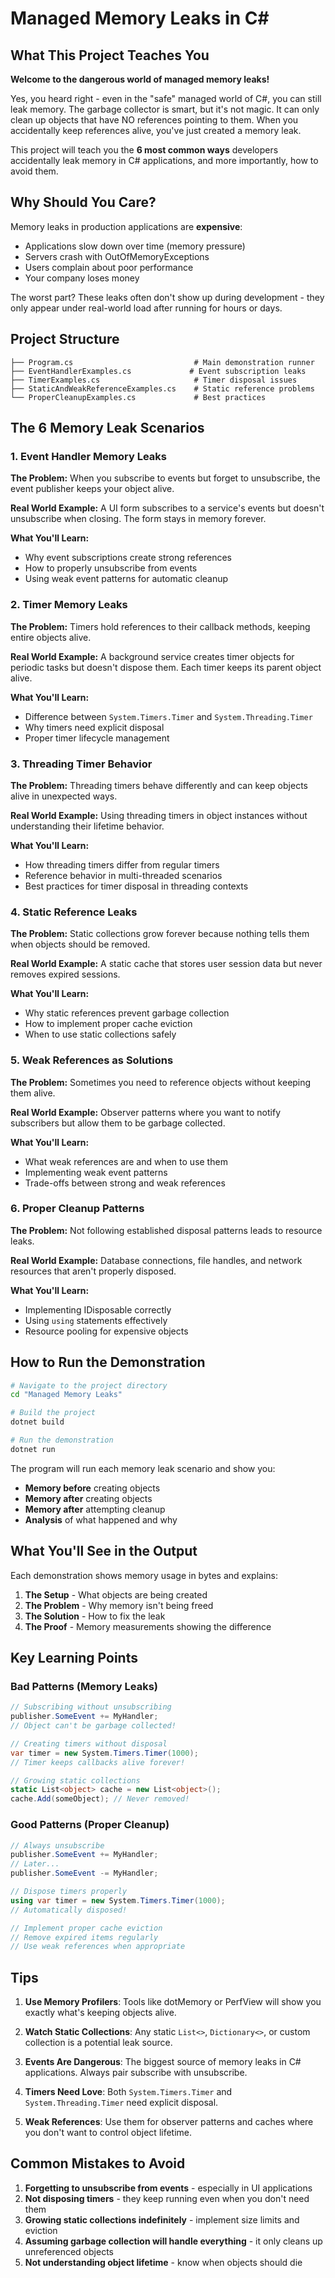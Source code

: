 # Managed Memory Leaks in C# 

## What This Project Teaches You

**Welcome to the dangerous world of managed memory leaks!** 

Yes, you heard right - even in the "safe" managed world of C#, you can still leak memory. The garbage collector is smart, but it's not magic. It can only clean up objects that have NO references pointing to them. When you accidentally keep references alive, you've just created a memory leak.

This project will teach you the **6 most common ways** developers accidentally leak memory in C# applications, and more importantly, how to avoid them.

## Why Should You Care?

Memory leaks in production applications are **expensive**:
- Applications slow down over time (memory pressure)
- Servers crash with OutOfMemoryExceptions
- Users complain about poor performance
- Your company loses money

The worst part? These leaks often don't show up during development - they only appear under real-world load after running for hours or days.

## Project Structure

```
├── Program.cs                           # Main demonstration runner
├── EventHandlerExamples.cs             # Event subscription leaks
├── TimerExamples.cs                     # Timer disposal issues
├── StaticAndWeakReferenceExamples.cs    # Static reference problems
└── ProperCleanupExamples.cs             # Best practices
```

## The 6 Memory Leak Scenarios

### 1. Event Handler Memory Leaks
**The Problem:** When you subscribe to events but forget to unsubscribe, the event publisher keeps your object alive.

**Real World Example:** A UI form subscribes to a service's events but doesn't unsubscribe when closing. The form stays in memory forever.

**What You'll Learn:**
- Why event subscriptions create strong references
- How to properly unsubscribe from events
- Using weak event patterns for automatic cleanup

### 2. Timer Memory Leaks
**The Problem:** Timers hold references to their callback methods, keeping entire objects alive.

**Real World Example:** A background service creates timer objects for periodic tasks but doesn't dispose them. Each timer keeps its parent object alive.

**What You'll Learn:**
- Difference between `System.Timers.Timer` and `System.Threading.Timer`
- Why timers need explicit disposal
- Proper timer lifecycle management

### 3. Threading Timer Behavior
**The Problem:** Threading timers behave differently and can keep objects alive in unexpected ways.

**Real World Example:** Using threading timers in object instances without understanding their lifetime behavior.

**What You'll Learn:**
- How threading timers differ from regular timers
- Reference behavior in multi-threaded scenarios
- Best practices for timer disposal in threading contexts

### 4. Static Reference Leaks
**The Problem:** Static collections grow forever because nothing tells them when objects should be removed.

**Real World Example:** A static cache that stores user session data but never removes expired sessions.

**What You'll Learn:**
- Why static references prevent garbage collection
- How to implement proper cache eviction
- When to use static collections safely

### 5. Weak References as Solutions
**The Problem:** Sometimes you need to reference objects without keeping them alive.

**Real World Example:** Observer patterns where you want to notify subscribers but allow them to be garbage collected.

**What You'll Learn:**
- What weak references are and when to use them
- Implementing weak event patterns
- Trade-offs between strong and weak references

### 6. Proper Cleanup Patterns
**The Problem:** Not following established disposal patterns leads to resource leaks.

**Real World Example:** Database connections, file handles, and network resources that aren't properly disposed.

**What You'll Learn:**
- Implementing IDisposable correctly
- Using `using` statements effectively
- Resource pooling for expensive objects

## How to Run the Demonstration

```bash
# Navigate to the project directory
cd "Managed Memory Leaks"

# Build the project
dotnet build

# Run the demonstration
dotnet run
```

The program will run each memory leak scenario and show you:
- **Memory before** creating objects
- **Memory after** creating objects
- **Memory after** attempting cleanup
- **Analysis** of what happened and why

## What You'll See in the Output

Each demonstration shows memory usage in bytes and explains:

1. **The Setup** - What objects are being created
2. **The Problem** - Why memory isn't being freed
3. **The Solution** - How to fix the leak
4. **The Proof** - Memory measurements showing the difference

## Key Learning Points

### Bad Patterns (Memory Leaks)
```csharp
// Subscribing without unsubscribing
publisher.SomeEvent += MyHandler;
// Object can't be garbage collected!

// Creating timers without disposal
var timer = new System.Timers.Timer(1000);
// Timer keeps callbacks alive forever!

// Growing static collections
static List<object> cache = new List<object>();
cache.Add(someObject); // Never removed!
```

### Good Patterns (Proper Cleanup)
```csharp
// Always unsubscribe
publisher.SomeEvent += MyHandler;
// Later...
publisher.SomeEvent -= MyHandler;

// Dispose timers properly
using var timer = new System.Timers.Timer(1000);
// Automatically disposed!

// Implement proper cache eviction
// Remove expired items regularly
// Use weak references when appropriate
```

## Tips

1. **Use Memory Profilers**: Tools like dotMemory or PerfView will show you exactly what's keeping objects alive.

2. **Watch Static Collections**: Any static `List<>`, `Dictionary<>`, or custom collection is a potential leak source.

3. **Events Are Dangerous**: The biggest source of memory leaks in C# applications. Always pair subscribe with unsubscribe.

4. **Timers Need Love**: Both `System.Timers.Timer` and `System.Threading.Timer` need explicit disposal.

5. **Weak References**: Use them for observer patterns and caches where you don't want to control object lifetime.

## Common Mistakes to Avoid

1. **Forgetting to unsubscribe from events** - especially in UI applications
2. **Not disposing timers** - they keep running even when you don't need them
3. **Growing static collections indefinitely** - implement size limits and eviction
4. **Assuming garbage collection will handle everything** - it only cleans up unreferenced objects
5. **Not understanding object lifetime** - know when objects should die



